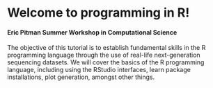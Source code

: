 # Welcome to programming in R! 
#### Eric Pitman Summer Workshop in Computational Science
The objective of this tutorial  is to establish fundamental skills in the R programming language through
the use of real-life next-generation sequencing datasets. We will cover the basics of the R programming language,
including using the RStudio interfaces, learn package installations, plot generation, amongst other things.

```{tableofcontents}
```
